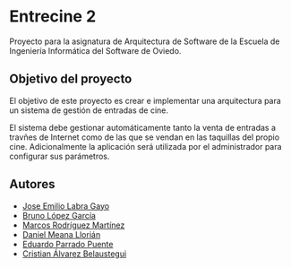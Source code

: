 # Entrecine 2
Proyecto para la asignatura de Arquitectura de Software de la Escuela de Ingeniería Informática del Software de Oviedo.

## Objetivo del proyecto
El objetivo de este proyecto es crear e implementar una arquitectura para un sistema de gestión de entradas de cine.

El sistema debe gestionar automáticamente tanto la venta de entradas a travñes de Internet como de las que se vendan en las taquillas del propio cine. Adicionalmente la aplicación será utilizada por el administrador para configurar sus parámetros.

## Autores
* [Jose Emilio Labra Gayo](mailto:labra@uniovi.es)
* [Bruno López García](mailto:uo219018@uniovi.es)
* [Marcos Rodríguez Martínez](mailto:uo221453@uniovi.es)
* [Daniel Meana Llorián](mailto:uo219171@uniovi.es)
* [Eduardo Parrado Puente](mailto:uo221513@uniovi.es)
* [Cristian Álvarez Belaustegui](mailto:uo218847@uniovi.es)